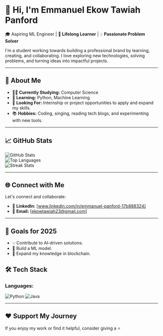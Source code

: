 # 🌟 Hi, I'm Emmanuel Ekow Tawiah Panford 

🎓 Aspiring ML Engineer  | 🌱 **Lifelong Learner** | 💡 **Passionate Problem Solver** 
    
I'm a student working towards building a professional brand by learning, creating, and collaborating. I love exploring new technologies, solving problems, and turning ideas into impactful projects. 

---

## 🎯 About Me
- 🧑‍🎓 **Currently Studying:** Computer Science
- 🌱 **Learning:** Python, Machine Learning
- 💼 **Looking For:** Internship or project opportunities to apply and expand my skills.
- 📚 **Hobbies:** Coding, singing, reading tech blogs, and experimenting with new tools.


---
## 📈 GitHub Stats

![GitHub Stats](https://github-readme-stats.vercel.app/api?username=ekowtawiah23&show_icons=true&theme=radical)  
![Top Languages](https://github-readme-stats.vercel.app/api/top-langs/?username=ekowtawiah23&layout=compact&theme=radical)  
![Streak Stats](https://streak-stats.demolab.com/?user=ekowtawiah23&theme=radical)

---

## 🌐 Connect with Me
Let's connect and collaborate:
- 💼 **LinkedIn:** [www.linkedin.com/in/emmanuel-panford-17b888324]
- 📧 **Email:** [ekowtawiah23@gmail.com]

---

## 🎯 Goals for 2025
- 💡 Contribute to AI-driven solutions.
- 🚀 Build a ML model.
- 🌱 Expand my knowledge in blockchain.

## 🛠️ Tech Stack

### Languages:
![Python](https://img.shields.io/badge/Python-3776AB?style=for-the-badge&logo=python&logoColor=white)
![Java](https://img.shields.io/badge/Java-007396?style=for-the-badge&logo=java&logoColor=white)


---

## ❤️ Support My Journey
If you enjoy my work or find it helpful, consider giving a ⭐️
